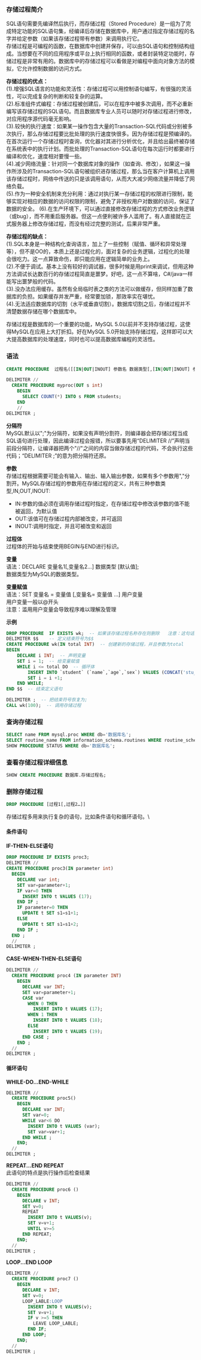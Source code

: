 ### 存储过程简介
SQL语句需要先编译然后执行，而存储过程（Stored Procedure）是一组为了完成特定功能的SQL语句集，经编译后存储在数据库中，用户通过指定存储过程的名字并给定参数（如果该存储过程带有参数）来调用执行它。\
存储过程是可编程的函数，在数据库中创建并保存，可以由SQL语句和控制结构组成。当想要在不同的应用程序或平台上执行相同的函数，或者封装特定功能时，存储过程是非常有用的。数据库中的存储过程可以看做是对编程中面向对象方法的模拟，它允许控制数据的访问方式。

**存储过程的优点：**\
(1).增强SQL语言的功能和灵活性：存储过程可以用控制语句编写，有很强的灵活性，可以完成复杂的判断和较复杂的运算。\
(2).标准组件式编程：存储过程被创建后，可以在程序中被多次调用，而不必重新编写该存储过程的SQL语句。而且数据库专业人员可以随时对存储过程进行修改，对应用程序源代码毫无影响。\
(3).较快的执行速度：如果某一操作包含大量的Transaction-SQL代码或分别被多次执行，那么存储过程要比批处理的执行速度快很多。因为存储过程是预编译的。在首次运行一个存储过程时查询，优化器对其进行分析优化，并且给出最终被存储在系统表中的执行计划。而批处理的Transaction-SQL语句在每次运行时都要进行编译和优化，速度相对要慢一些。\
(4).减少网络流量：针对同一个数据库对象的操作（如查询、修改），如果这一操作所涉及的Transaction-SQL语句被组织进存储过程，那么当在客户计算机上调用该存储过程时，网络中传送的只是该调用语句，从而大大减少网络流量并降低了网络负载。\
(5).作为一种安全机制来充分利用：通过对执行某一存储过程的权限进行限制，能够实现对相应的数据的访问权限的限制，避免了非授权用户对数据的访问，保证了数据的安全。
(6).在生产环境下，可以通过直接修改存储过程的方式修改业务逻辑（或bug），而不用重启服务器。但这一点便利被许多人滥用了。有人直接就在正式服务器上修改存储过程，而没有经过完整的测试，后果非常严重。

**存储过程的缺点：**\
(1).SQL本身是一种结构化查询语言，加上了一些控制（赋值、循环和异常处理等），但不是OO的，本质上还是过程化的，面对复杂的业务逻辑，过程化的处理会很吃力。这一点算致命伤，即只能应用在逻辑简单的业务上。\
(2).不便于调试。基本上没有较好的调试器，很多时候是用print来调试，但用这种方法调试长达数百行的存储过程简直是噩梦。好吧，这一点不算啥，C#/java一样能写出噩梦般的代码。\
(3).没办法应用缓存。虽然有全局临时表之类的方法可以做缓存，但同样加重了数据库的负担。如果缓存并发严重，经常要加锁，那效率实在堪忧。\
(4).无法适应数据库的切割（水平或垂直切割）。数据库切割之后，存储过程并不清楚数据存储在哪个数据库中。

存储过程是数据库的一个重要的功能，MySQL 5.0以前并不支持存储过程，这使得MySQL在应用上大打折扣。好在MySQL 5.0开始支持存储过程，这样即可以大大提高数据库的处理速度，同时也可以提高数据库编程的灵活性。


### 语法
```sql
CREATE PROCEDURE  过程名([[IN|OUT|INOUT] 参数名 数据类型[,[IN|OUT|INOUT] 参数名 数据类型…]]) [特性 ...] 过程体

DELIMITER //
  CREATE PROCEDURE myproc(OUT s int)
    BEGIN
      SELECT COUNT(*) INTO s FROM students;
    END
    //
DELIMITER ;
```
**分隔符**\
MySQL默认以";"为分隔符，如果没有声明分割符，则编译器会把存储过程当成SQL语句进行处理，因此编译过程会报错，所以要事先用“DELIMITER //”声明当前段分隔符，让编译器把两个"//"之间的内容当做存储过程的代码，不会执行这些代码；“DELIMITER ;”的意为把分隔符还原。

**参数**\
存储过程根据需要可能会有输入、输出、输入输出参数，如果有多个参数用","分割开。MySQL存储过程的参数用在存储过程的定义，共有三种参数类型,IN,OUT,INOUT:
- IN:参数的值必须在调用存储过程时指定，在存储过程中修改该参数的值不能被返回，为默认值
- OUT:该值可在存储过程内部被改变，并可返回
- INOUT:调用时指定，并且可被改变和返回

**过程体**\
过程体的开始与结束使用BEGIN与END进行标识。

**变量**\
语法：DECLARE 变量名1[,变量名2...] 数据类型 [默认值];\
数据类型为MySQL的数据类型。

**变量赋值**\
语法：SET 变量名 = 变量值 [,变量名= 变量值 ...]
用户变量\
用户变量一般以@开头\
注意：滥用用户变量会导致程序难以理解及管理

**示例**
```sql
DROP PROCEDURE  IF EXISTS wk;  -- 如果该存储过程名称存在则删除   注意：这句话要放在定义之前
DELIMITER $$    -- 定义结束符号为$$
CREATE PROCEDURE wk(IN total INT)  -- 创建新的存储过程，并且参数为total
BEGIN 
	DECLARE i INT;  -- 声明变量
	SET i = 1;  -- 给变量赋值
	WHILE i <= total DO  -- 循环体
		INSERT INTO `student` (`name`,`age`,`sex`) VALUES (CONCAT('stu_',i),16 + CEIL(RAND() * 5), CEIL(RAND() * 5)%2);
		SET i = i +1;
	END WHILE;
END $$  -- 结束定义语句

DELIMITER ;  -- 把结束符号恢复为;
CALL wk(100);  -- 调用存储过程
```

### 查询存储过程
```sql
SELECT name FROM mysql.proc WHERE db='数据库名';
SELECT routine_name FROM information_schema.routines WHERE routine_schema='数据库名';
SHOW PROCEDURE STATUS WHERE db='数据库名';
```
### 查看存储过程详细信息
```sql
SHOW CREATE PROCEDURE 数据库.存储过程名;
```

### 删除存储过程
```sql
DROP PROCEDURE [过程1[,过程2…]]
```

存储过程多用来执行复杂的语句，比如条件语句和循环语句。\
#### 条件语句

**IF-THEN-ELSE语句**
```sql
DROP PROCEDURE IF EXISTS proc3;
DELIMITER //
CREATE PROCEDURE proc3(IN parameter int)
  BEGIN
    DECLARE var int;
    SET var=parameter+1;
    IF var=0 THEN
      INSERT INTO t VALUES (17);
    END IF ;
    IF parameter=0 THEN
      UPDATE t SET s1=s1+1;
    ELSE
      UPDATE t SET s1=s1+2;
    END IF ;
  END ;
  //
DELIMITER ;
```

**CASE-WHEN-THEN-ELSE语句**
```sql
DELIMITER //
  CREATE PROCEDURE proc4 (IN parameter INT)
    BEGIN
      DECLARE var INT;
      SET var=parameter+1;
      CASE var
        WHEN 0 THEN
          INSERT INTO t VALUES (17);
        WHEN 1 THEN
          INSERT INTO t VALUES (18);
        ELSE
          INSERT INTO t VALUES (19);
      END CASE ;
    END ;
  //
DELIMITER ;
```

#### 循环语句

**WHILE-DO…END-WHILE**
```sql
DELIMITER //
  CREATE PROCEDURE proc5()
    BEGIN
      DECLARE var INT;
      SET var=0;
      WHILE var<6 DO
        INSERT INTO t VALUES (var);
        SET var=var+1;
      END WHILE ;
    END;
  //
DELIMITER ;
```

**REPEAT...END REPEAT**\
此语句的特点是执行操作后检查结果
```sql
DELIMITER //
  CREATE PROCEDURE proc6 ()
    BEGIN
      DECLARE v INT;
      SET v=0;
      REPEAT
        INSERT INTO t VALUES(v);
        SET v=v+1;
        UNTIL v>=5
      END REPEAT;
    END;
  //
DELIMITER ;
```

**LOOP...END LOOP**
```sql
DELIMITER //
  CREATE PROCEDURE proc7 ()
    BEGIN
      DECLARE v INT;
      SET v=0;
      LOOP_LABLE:LOOP
        INSERT INTO t VALUES(v);
        SET v=v+1;
        IF v >=5 THEN
          LEAVE LOOP_LABLE;
        END IF;
      END LOOP;
    END;
  //
DELIMITER ;
```